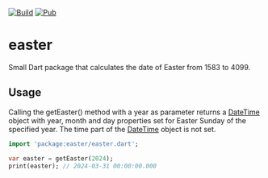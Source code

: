 [![Build](https://github.com/nikolajskov/easter/actions/workflows/build.yml/badge.svg)](https://github.com/nikolajskov/easter/actions/workflows/build.yml)
[![Pub](https://img.shields.io/pub/v/easter)](https://pub.dev/packages/easter)




# easter

Small Dart package that calculates the date of Easter from 1583 to 4099.

## Usage

Calling the getEaster() method with a year as parameter returns a [DateTime](https://api.dartlang.org/stable/dart-core/DateTime-class.html) object with year, month and day properties set for Easter Sunday of the specified year. The time part of the [DateTime](https://api.dartlang.org/stable/dart-core/DateTime-class.html) object is not set.

```dart
import 'package:easter/easter.dart';

var easter = getEaster(2024);
print(easter); // 2024-03-31 00:00:00.000
```
